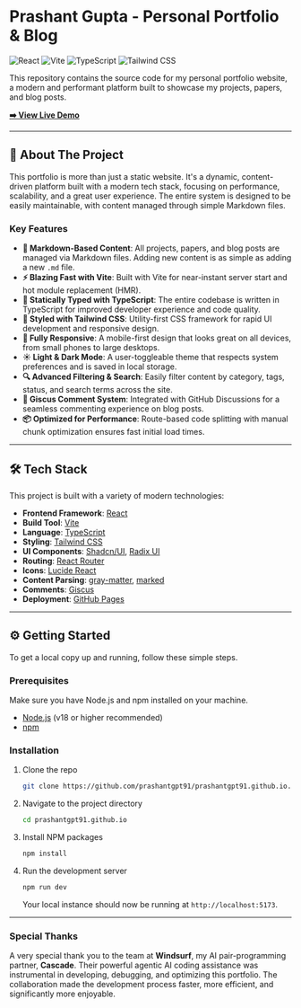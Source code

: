 # Prashant Gupta - Personal Portfolio & Blog

![React](https://img.shields.io/badge/React-20232A?style=for-the-badge&logo=react&logoColor=61DAFB)
![Vite](https://img.shields.io/badge/Vite-646CFF?style=for-the-badge&logo=vite&logoColor=white)
![TypeScript](https://img.shields.io/badge/TypeScript-007ACC?style=for-the-badge&logo=typescript&logoColor=white)
![Tailwind CSS](https://img.shields.io/badge/Tailwind_CSS-38B2AC?style=for-the-badge&logo=tailwind-css&logoColor=white)

This repository contains the source code for my personal portfolio website, a modern and performant platform built to showcase my projects, papers, and blog posts.

**[➡️ View Live Demo](https://prashant.sh/)**

---

## 🚀 About The Project

This portfolio is more than just a static website. It's a dynamic, content-driven platform built with a modern tech stack, focusing on performance, scalability, and a great user experience. The entire system is designed to be easily maintainable, with content managed through simple Markdown files.

### Key Features

*   **📝 Markdown-Based Content**: All projects, papers, and blog posts are managed via Markdown files. Adding new content is as simple as adding a new `.md` file.
*   **⚡️ Blazing Fast with Vite**: Built with Vite for near-instant server start and hot module replacement (HMR).
*   **💪 Statically Typed with TypeScript**: The entire codebase is written in TypeScript for improved developer experience and code quality.
*   **🎨 Styled with Tailwind CSS**: Utility-first CSS framework for rapid UI development and responsive design.
*   **📱 Fully Responsive**: A mobile-first design that looks great on all devices, from small phones to large desktops.
*   **☀️ Light & Dark Mode**: A user-toggleable theme that respects system preferences and is saved in local storage.
*   **🔍 Advanced Filtering & Search**: Easily filter content by category, tags, status, and search terms across the site.
*   **💬 Giscus Comment System**: Integrated with GitHub Discussions for a seamless commenting experience on blog posts.
*   **📦 Optimized for Performance**: Route-based code splitting with manual chunk optimization ensures fast initial load times.

---

## 🛠️ Tech Stack

This project is built with a variety of modern technologies:

*   **Frontend Framework**: [React](https://reactjs.org/)
*   **Build Tool**: [Vite](https://vitejs.dev/)
*   **Language**: [TypeScript](https://www.typescriptlang.org/)
*   **Styling**: [Tailwind CSS](https://tailwindcss.com/)
*   **UI Components**: [Shadcn/UI](https://ui.shadcn.com/), [Radix UI](https://www.radix-ui.com/)
*   **Routing**: [React Router](https://reactrouter.com/)
*   **Icons**: [Lucide React](https://lucide.dev/)
*   **Content Parsing**: [gray-matter](https://github.com/jonschlinkert/gray-matter), [marked](https://marked.js.org/)
*   **Comments**: [Giscus](https://giscus.app/)
*   **Deployment**: [GitHub Pages](https://pages.github.com/)

---

## ⚙️ Getting Started

To get a local copy up and running, follow these simple steps.

### Prerequisites

Make sure you have Node.js and npm installed on your machine.
*   [Node.js](https://nodejs.org/) (v18 or higher recommended)
*   [npm](https://www.npmjs.com/)

### Installation

1.  Clone the repo
    ```sh
    git clone https://github.com/prashantgpt91/prashantgpt91.github.io.git
    ```
2.  Navigate to the project directory
    ```sh
    cd prashantgpt91.github.io
    ```
3.  Install NPM packages
    ```sh
    npm install
    ```
4.  Run the development server
    ```sh
    npm run dev
    ```
    Your local instance should now be running at `http://localhost:5173`.

---

### Special Thanks

A very special thank you to the team at **Windsurf**, my AI pair-programming partner, **Cascade**. Their powerful agentic AI coding assistance was instrumental in developing, debugging, and optimizing this portfolio. The collaboration made the development process faster, more efficient, and significantly more enjoyable.
